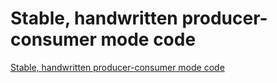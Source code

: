 # Stable, handwritten producer-consumer mode code
[Stable, handwritten producer-consumer mode code](https://aiwithcloud.com/2022/09/15/stable_handwritten_producer_consumer_mode_code/)
